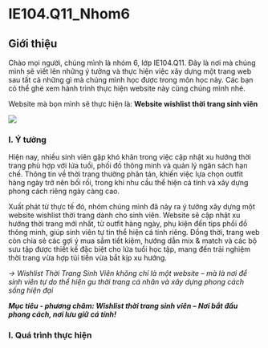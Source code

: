 # IE104.Q11_Nhom6
## Giới thiệu 
Chào mọi người, chúng mình là nhóm 6, lớp IE104.Q11. Đây là nơi mà chúng mình sẽ viết lên những ý tưởng và thực hiện việc xây dựng một trang web sau tất cả những gì mà chúng mình học được trong môn học này. Các bạn có thể ghé xem hành trình thực hiện website này cùng chúng mình nhé.

Website mà bọn mình sẽ thực hiện là: **Website wishlist thời trang sinh viên**

![](https://cf.creatrip.com/original/blog/11049/s6f7r45l4t82sm6twe803vmrwfhvulbo.jpg?d=1300x700&q=75&f=jpg)
### I. Ý tưởng 
Hiện nay, nhiều sinh viên gặp khó khăn trong việc cập nhật xu hướng thời trang phù hợp với lứa tuổi, phối đồ thông minh và quản lý ngân sách hạn chế. Thông tin về thời trang thường phân tán, khiến việc lựa chọn outfit hàng ngày trở nên bối rối, trong khi nhu cầu thể hiện cá tính và xây dựng phong cách riêng ngày càng cao. 

Xuất phát từ thực tế đó, nhóm chúng mình đã nảy ra ý tưởng xây dựng một website wishlist thời trang dành cho sinh viên. Website sẽ cập nhật xu hướng thời trang mới nhất, từ outfit hàng ngày, phụ kiện đến tips phối đồ thông minh, giúp sinh viên tự tin thể hiện cá tính riêng. Đồng thời, trang web còn chia sẻ các gợi ý mua sắm tiết kiệm, hướng dẫn mix & match và các bộ sưu tập được thiết kế đặc biệt cho lứa tuổi học tập, mang đến trải nghiệm thời trang vừa hợp túi tiền vừa bắt kịp xu hướng.
  
*-> Wishlist Thời Trang Sinh Viên không chỉ là một website – mà là nơi để sinh viên tự do thể hiện gu thời trang cá nhân và xây dựng phong cách sống hiện đại*

***Mục tiêu - phương châm: Wishlist thời trang sinh viên – Nơi bắt đầu phong cách, nơi lưu giữ cá tính!***
### I. Quá trình thực hiện
